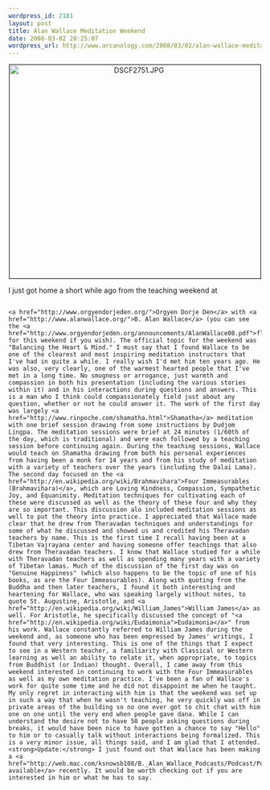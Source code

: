```yaml
--- 
wordpress_id: 2181
layout: post
title: Alan Wallace Meditation Weekend
date: 2008-03-02 20:25:07
wordpress_url: http://www.arcanology.com/2008/03/02/alan-wallace-meditation-weekend/
---
```

<p align="center">
                                                                                                                                                                                                                                                                                                                                                                                                                                                                                                                                                                                                                                                                                                                                                                                                                                                                                                    <a href="http://www.flickr.com/photos/albill/2306060671/" title="DSCF2751.JPG by albill, on Flickr"><img src="http://farm4.static.flickr.com/3030/2306060671_9ded679902.jpg" border="1" width="500" height="424" alt="DSCF2751.JPG" /></a>
                                                                                                                                                                                                                                                                                                                                                                                                                                                                                                                                                                                                                                                                                                                                                                                                                                                                                                  </p> I just got home a short while ago from the teaching weekend at 
                                                                                                                                                                                                                                                                                                                                                                                                                                                                                                                                                                                                                                                                                                                                                                                                                                                                                                  
                                                                                                                                                                                                                                                                                                                                                                                                                                                                                                                                                                                                                                                                                                                                                                                                                                                                                                  <a href="http://www.orgyendorjeden.org/">Orgyen Dorje Den</a> with <a href="http://www.alanwallace.org/">B. Alan Wallace</a> (you can see the <a href="http://www.orgyendorjeden.org/announcements/AlanWallace08.pdf">flyer</a> for this weekend if you wish). The official topic for the weekend was "Balancing the Heart & Mind." I must say that I found Wallace to be one of the clearest and most inspiring meditation instructors that I've had in quite a while. I really wish I'd met him ten years ago. He was also, very clearly, one of the warmest hearted people that I've met in a long time. No smugness or arrogance, just warmth and compassion in both his presentation (including the various stories within it) and in his interactions during questions and answers. This is a man who I think could compassionately field just about any question, whether or not he could answer it. The work of the first day was largely <a href="http://www.rinpoche.com/shamatha.html">Shamatha</a> meditation with one brief session drawing from some instructions by Dudjom Lingpa. The meditation sessions were brief at 24 minutes (1/60th of the day, which is traditional) and were each followed by a teaching session before continuing again. During the teaching sessions, Wallace would teach on Shamatha drawing from both his personal experiences from having been a monk for 14 years and from his study of meditation with a variety of teachers over the years (including the Dalai Lama). The second day focused on the <a href="http://en.wikipedia.org/wiki/Brahmavihara">Four Immeasurables (Brahmavihara)</a>, which are Loving Kindness, Compassion, Sympathetic Joy, and Equanimity. Meditation techniques for cultivating each of these were discussed as well as the theory of these four and why they are so important. This discussion alo included meditation sessions as well to put the theory into practice. I appreciated that Wallace made clear that he drew from Theravadan techniques and understandings for some of what he discussed and showed us and credited his Theravadan teachers by name. This is the first time I recall having been at a Tibetan Vajrayana center and having someone offer teachings that also drew from Theravadan teachers. I know that Wallace studied for a while with Theravadan teachers as well as spending many years with a variety of Tibetan lamas. Much of the discussion of the first day was on "Genuine Happiness" (which also happens to be the topic of one of his books, as are the Four Immeasurables). Along with quoting from the Buddha and then later teachers, I found it both interesting and heartening for Wallace, who was speaking largely without notes, to quote St. Augustine, Aristotle, and <a href="http://en.wikipedia.org/wiki/William_James">William James</a> as well. For Aristotle, he specifically discussed the concept of "<a href="http://en.wikipedia.org/wiki/Eudaimonia">Eudaimonia</a>" from his work. Wallace constantly referred to William James during the weekend and, as someone who has been empressed by James' writings, I found that very interesting. This is one of the things that I expect to see in a Western teacher, a familiarity with Classical or Western learning as well an ability to relate it, when appropriate, to topics from Buddhist (or Indian) thought. Overall, I came away from this weekend interested in continuing to work with the Four Immeasurables as well as my own meditation practice. I've been a fan of Wallace's work for quite some time and he did not disappoint me when he taught. My only regret in interacting with him is that the weekend was set up in such a way that when he wasn't teaching, he very quickly was off in private areas of the building so no one ever got to chit chat with him one on one until the very end when people gave dana. While I can understand the desire not to have 50 people asking questions during breaks, it would have been nice to have gotten a chance to say "Hello" to him or to casually talk without interactions being formalized. This is a very minor issue, all things said, and I am glad that I attended. <strong>Update:</strong> I just found out that Wallace has been making a <a href="http://web.mac.com/ksnowsb108/B._Alan_Wallace_Podcasts/Podcast/Podcast.html">podcast available</a> recently. It would be worth checking out if you are interested in him or what he has to say.